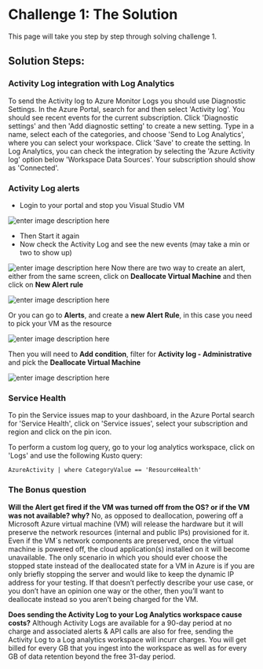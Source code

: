 
# Challenge 1: The Solution
This page will take you step by step through solving challenge 1.

## Solution Steps:

### Activity Log integration with Log Analytics

To send the Activity log to Azure Monitor Logs you should use Diagnostic Settings.
In the Azure Portal, search for and then select 'Activity log'. You should see recent events for the current subscription. Click 'Diagnostic settings' and then 'Add diagnostic setting' to create a new setting.
Type in a name, select each of the categories, and choose 'Send to Log Analytics', where you can select your workspace. Click 'Save' to create the setting.
In Log Analytics, you can check the integration by selecting the 'Azure Activity log' option below 'Workspace Data Sources'. Your subscription should show as 'Connected'.


### Activity Log alerts

- Login to your portal and stop you Visual Studio VM  

![enter image description here](https://github.com/msghaleb/AzureMonitorHackathon/raw/master/images/stopVM.png)
- Then Start it again
- Now check the Activity Log and see the new events (may take a min or two to show up)

![enter image description here](https://github.com/msghaleb/AzureMonitorHackathon/raw/master/images/vmactivitylog.png)
Now there are two way to create an alert, either from the same screen, click on **Deallocate Virtual Machine** and then click on **New Alert rule**  

![enter image description here](https://github.com/msghaleb/AzureMonitorHackathon/raw/master/images/newalertruleal.png)
  
Or you can go to **Alerts**, and create a **new Alert Rule**, in this case you need to pick your VM as the resource

![enter image description here](https://github.com/msghaleb/AzureMonitorHackathon/raw/master/images/newalertrule.png)

Then you will need to **Add condition**, filter for **Activity log - Administrative** and pick the **Deallocate Virtual Machine**

![enter image description here](https://github.com/msghaleb/AzureMonitorHackathon/raw/master/images/addconditiondeallocate.png)  

### Service Health

To pin the Service issues map to your dashboard, in the Azure Portal search for 'Service Health', click on 'Service issues', select your subscription and region and click on the pin icon.

To perform a custom log query, go to your log analytics workspace, click on 'Logs' and use the following Kusto query:
``` 
AzureActivity | where CategoryValue == 'ResourceHealth'
 ```

### The Bonus question

**Will the Alert get fired if the VM was turned off from the OS? or if the VM was not available? why?**
No, as opposed to deallocation, powering off a Microsoft Azure virtual machine (VM) will release the hardware but it will preserve the network resources (internal and public IPs) provisioned for it. Even if the VM`s network components are preserved, once the virtual machine is powered off, the cloud application(s) installed on it will become unavailable. The only scenario in which you should ever choose the stopped state instead of the deallocated state for a VM in Azure is if you are only briefly stopping the server and would like to keep the dynamic IP address for your testing. If that doesn’t perfectly describe your use case, or you don’t have an opinion one way or the other, then you’ll want to deallocate instead so you aren’t being charged for the VM.

**Does sending the Activity Log to your Log Analytics workspace cause costs?**
Although Activity Logs are available for a 90-day period at no charge and associated alerts & API calls are also for free, sending the Activity Log to a Log analytics workspace will incurr charges. You will get billed for every GB that you ingest into the workspace as well as for every GB of data retention beyond the free 31-day period.
  

  


